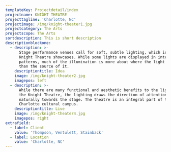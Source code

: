 ```yaml
---
templateKey: Projectdetail/index
projectname: KNIGHT THEATRE
projecttagline: 'Charlotte, NC'
projectimage: /img/knight-theater1.jpg
projectcategory: The Arts
projectscope: The Arts
sortdescription: This is short description
descriptionblockone:
  - description: >-
      Stage performance venues call for soft, subtle lighting, which is what the
      Knight Theatre showcases. While some lights are displayed in interesting
      patterns, much of the illumination is more about where the light lands
      than the source of it.
    descriptiontitle: Idea
    image: /img/knight-theater2.jpg
    imagepos: left
  - description: >-
      While there are many functional and aesthetic benefits to the lighting in
      the Knight Theatre, the lighting draws the direction of attention
      naturally towards the stage. The theatre is an integral part of the
      Charlotte cultural campus.
    descriptiontitle: Live
    image: /img/knight-theater4.jpg
    imagepos: right
extrafield:
  - label: Client
    value: 'Thompson, Ventulett, Stainback'
  - label: Location
    value: 'Charlotte, NC'
---
```


